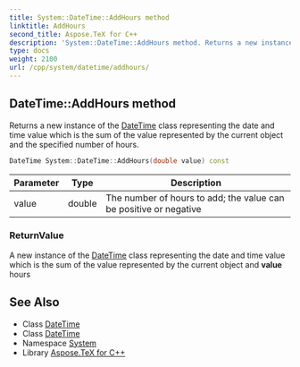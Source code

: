 ```yaml
---
title: System::DateTime::AddHours method
linktitle: AddHours
second_title: Aspose.TeX for C++
description: 'System::DateTime::AddHours method. Returns a new instance of the DateTime class representing the date and time value which is the sum of the value represented by the current object and the specified number of hours in C++.'
type: docs
weight: 2100
url: /cpp/system/datetime/addhours/
---
```

## DateTime::AddHours method


Returns a new instance of the [DateTime](../) class representing the date and time value which is the sum of the value represented by the current object and the specified number of hours.

```cpp
DateTime System::DateTime::AddHours(double value) const
```


| Parameter | Type | Description |
| --- | --- | --- |
| value | double | The number of hours to add; the value can be positive or negative |

### ReturnValue

A new instance of the [DateTime](../) class representing the date and time value which is the sum of the value represented by the current object and **value** hours

## See Also

* Class [DateTime](../)
* Class [DateTime](../)
* Namespace [System](../../)
* Library [Aspose.TeX for C++](../../../)
